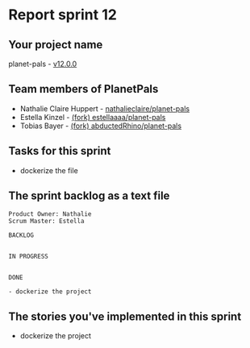 # Report sprint 12

## Your project name

planet-pals - [v12.0.0](https://github.com/nathalieclaire/planet-pals/releases/tag/v12.0.0)

## Team members of PlanetPals

* Nathalie Claire Huppert - [nathalieclaire/planet-pals](https://github.com/nathalieclaire/planet-pals)
* Estella Kinzel - [(fork) estellaaaa/planet-pals](https://github.com/estellaaaa/planet-pals)
* Tobias Bayer - [(fork) abductedRhino/planet-pals](https://github.com/abductedRhino/planet-pals)

## Tasks for this sprint

* dockerize the file

## The sprint backlog as a text file

```
Product Owner: Nathalie
Scrum Master: Estella

BACKLOG


IN PROGRESS


DONE

- dockerize the project
```

## The stories you've implemented in this sprint

- dockerize the project

